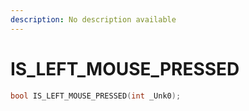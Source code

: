 ```yaml
---
description: No description available 
---
```


# IS_LEFT_MOUSE_PRESSED

```cpp
bool IS_LEFT_MOUSE_PRESSED(int _Unk0);
```